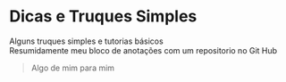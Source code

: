 # Dicas e Truques Simples
Alguns truques simples e tutorias básicos\
Resumidamente meu bloco de anotações com um repositorio no Git Hub

> Algo de mim para mim


